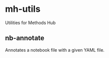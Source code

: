 # mh-utils
Utilities for Methods Hub

## nb-annotate
Annotates a notebook file with a given YAML file.
